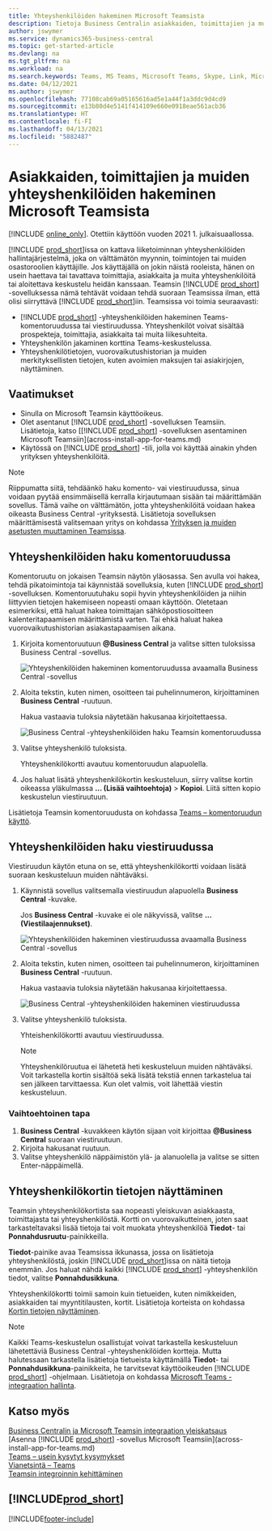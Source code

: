 ```yaml
---
title: Yhteyshenkilöiden hakeminen Microsoft Teamsista
description: Tietoja Business Centralin asiakkaiden, toimittajien ja muiden yhteyshenkilöiden hakeminen Microsoft Teamsista.
author: jswymer
ms.service: dynamics365-business-central
ms.topic: get-started-article
ms.devlang: na
ms.tgt_pltfrm: na
ms.workload: na
ms.search.keywords: Teams, MS Teams, Microsoft Teams, Skype, Link, Microsoft 365, contacts, search, messaging extensions
ms.date: 04/12/2021
ms.author: jswymer
ms.openlocfilehash: 77108cab69a05165616ad5e1a44f1a3ddc9d4cd9
ms.sourcegitcommit: e13b80d4e5141f414109e660e0918eae561acb36
ms.translationtype: HT
ms.contentlocale: fi-FI
ms.lasthandoff: 04/13/2021
ms.locfileid: "5882487"
---
```

# <a name="searching-for-customers-vendors-and-other-contacts-from-microsoft-teams"></a>Asiakkaiden, toimittajien ja muiden yhteyshenkilöiden hakeminen Microsoft Teamsista

[!INCLUDE [online_only](includes/online_only.md)]. Otettiin käyttöön vuoden 2021 1. julkaisuaallossa.

[!INCLUDE [prod_short](includes/prod_short.md)]issa on kattava liiketoiminnan yhteyshenkilöiden hallintajärjestelmä, joka on välttämätön myynnin, toimintojen tai muiden osastoroolien käyttäjille. Jos käyttäjällä on jokin näistä rooleista, hänen on usein haettava tai tavattava toimittajia, asiakkaita ja muita yhteyshenkilöitä tai aloitettava keskustelu heidän kanssaan. Teamsin [!INCLUDE [prod_short](includes/prod_short.md)] -sovelluksessa nämä tehtävät voidaan tehdä suoraan Teamsissa ilman, että olisi siirryttävä [!INCLUDE [prod_short](includes/prod_short.md)]iin. Teamsissa voi toimia seuraavasti:

- [!INCLUDE [prod_short](includes/prod_short.md)] -yhteyshenkilöiden hakeminen Teams-komentoruudussa tai viestiruudussa. Yhteyshenkilöt voivat sisältää prospekteja, toimittajia, asiakkaita tai muita liikesuhteita.
- Yhteyshenkilön jakaminen korttina Teams-keskustelussa.
- Yhteyshenkilötietojen, vuorovaikutushistorian ja muiden merkityksellisten tietojen, kuten avoimien maksujen tai asiakirjojen, näyttäminen.

## <a name="prerequisites"></a>Vaatimukset

- Sinulla on Microsoft Teamsin käyttöoikeus.
- Olet asentanut [!INCLUDE [prod_short](includes/prod_short.md)] -sovelluksen Teamsiin. Lisätietoja, katso [[!INCLUDE [prod_short](includes/prod_short.md)] -sovelluksen asentaminen Microsoft Teamsiin](across-install-app-for-teams.md)
- Käytössä on [!INCLUDE [prod_short](includes/prod_short.md)] -tili, jolla voi käyttää ainakin yhden yrityksen yhteyshenkilöitä.

> [!NOTE]
> Riippumatta siitä, tehdäänkö haku komento- vai viestiruudussa, sinua voidaan pyytää ensimmäisellä kerralla kirjautumaan sisään tai määrittämään sovellus. Tämä vaihe on välttämätön, jotta yhteyshenkilöitä voidaan hakea oikeasta Business Central -yrityksestä. Lisätietoja sovelluksen määrittämisestä valitsemaan yritys on kohdassa [Yrityksen ja muiden asetusten muuttaminen Teamsissa](across-teams-settings.md).

## <a name="look-up-contacts-from-the-command-box"></a>Yhteyshenkilöiden haku komentoruudussa

Komentoruutu on jokaisen Teamsin näytön yläosassa. Sen avulla voi hakea, tehdä pikatoimintoja tai käynnistää sovelluksia, kuten [!INCLUDE [prod_short](includes/prod_short.md)] -sovelluksen. Komentoruutuhaku sopii hyvin yhteyshenkilöiden ja niihin liittyvien tietojen hakemiseen nopeasti omaan käyttöön. Oletetaan esimerkiksi, että haluat hakea toimittajan sähköpostiosoitteen kalenteritapaamisen määrittämistä varten. Tai ehkä haluat hakea vuorovaikutushistorian asiakastapaamisen aikana.

1. Kirjoita komentoruutuun **@Business Central** ja valitse sitten tuloksissa Business Central -sovellus.

    ![Yhteyshenkilöiden hakeminen komentoruudussa avaamalla Business Central -sovellus](media/teams-contacts-command-1.png)

2. Aloita tekstin, kuten nimen, osoitteen tai puhelinnumeron, kirjoittaminen **Business Central** -ruutuun.

    Hakua vastaavia tuloksia näytetään hakusanaa kirjoitettaessa.

    ![Business Central -yhteyshenkilöiden haku Teamsin komentoruudussa](media/teams-contacts-command-2.png)
3. Valitse yhteyshenkilö tuloksista.

    Yhteyshenkilökortti avautuu komentoruudun alapuolella.

4. Jos haluat lisätä yhteyshenkilökortin keskusteluun, siirry valitse kortin oikeassa yläkulmassa **... (Lisää vaihtoehtoja)** > **Kopioi**. Liitä sitten kopio keskustelun viestiruutuun.  

Lisätietoja Teamsin komentoruudusta on kohdassa [Teams – komentoruudun käyttö](https://support.microsoft.com/en-us/office/use-the-command-box-13c4e429-7324-4886-b377-5dbed539193b).

## <a name="look-up-contacts-from-the-message-compose-box"></a>Yhteyshenkilöiden haku viestiruudussa

Viestiruudun käytön etuna on se, että yhteyshenkilökortti voidaan lisätä suoraan keskusteluun muiden nähtäväksi.

1. Käynnistä sovellus valitsemalla viestiruudun alapuolella **Business Central** -kuvake.

    Jos **Business Central** -kuvake ei ole näkyvissä, valitse **... (Viestilaajennukset)**.

    ![Yhteyshenkilöiden hakeminen viestiruudussa avaamalla Business Central -sovellus](media/teams-contacts-message-box.png)

2. Aloita tekstin, kuten nimen, osoitteen tai puhelinnumeron, kirjoittaminen **Business Central** -ruutuun.

    Hakua vastaavia tuloksia näytetään hakusanaa kirjoitettaessa.

    ![Business Central -yhteyshenkilöiden hakeminen viestiruudussa](media/teams-contacts-5.png)
3. Valitse yhteyshenkilö tuloksista.

    Yhteishenkilökortti avautuu viestiruudussa.

    > [!NOTE]
    > Yhteyshenkilöruutua ei lähetetä heti keskusteluun muiden nähtäväksi. Voit tarkastella kortin sisältöä sekä lisätä tekstiä ennen tarkastelua tai sen jälkeen tarvittaessa. Kun olet valmis, voit lähettää viestin keskusteluun.

### <a name="heres-another-way"></a>Vaihtoehtoinen tapa

1. **Business Central** -kuvakkeen käytön sijaan voit kirjoittaa **@Business Central** suoraan viestiruutuun.
2. Kirjoita hakusanat ruutuun.
3. Valitse yhteyshenkilö näppäimistön ylä- ja alanuolella ja valitse se sitten Enter-näppäimellä.

## <a name="viewing-contact-card-details"></a>Yhteyshenkilökortin tietojen näyttäminen

Teamsin yhteyshenkilökortista saa nopeasti yleiskuvan asiakkaasta, toimittajasta tai yhteyshenkilöstä. Kortti on vuorovaikutteinen, joten saat tarkasteltavaksi lisää tietoja tai voit muokata yhteyshenkilöä **Tiedot**- tai **Ponnahdusruutu**-painikkeilla.

**Tiedot**-painike avaa Teamsissa ikkunassa, jossa on lisätietoja yhteyshenkilöstä, joskin [!INCLUDE [prod_short](includes/prod_short.md)]issa on näitä tietoja enemmän. Jos haluat nähdä kaikki [!INCLUDE [prod_short](includes/prod_short.md)] -yhteyshenkilön tiedot, valitse **Ponnahdusikkuna**.

Yhteyshenkilökortti toimii samoin kuin tietueiden, kuten nimikkeiden, asiakkaiden tai myyntitilausten, kortit. Lisätietoja korteista on kohdassa [Kortin tietojen näyttäminen](across-working-with-teams.md#view-card-details).

> [!NOTE]
> Kaikki Teams-keskustelun osallistujat voivat tarkastella keskusteluun lähetettäviä Business Central -yhteyshenkilöiden kortteja. Mutta halutessaan tarkastella lisätietoja tietueista käyttämällä **Tiedot**- tai **Ponnahdusikkuna**-painikkeita, he tarvitsevat käyttöoikeuden [!INCLUDE [prod_short](includes/prod_short.md)] -ohjelmaan. Lisätietoja on kohdassa [Microsoft Teams -integraation hallinta](admin-teams-integration.md#minimum-requirements-1).

## <a name="see-also"></a>Katso myös

[Business Centralin ja Microsoft Teamsin integraation yleiskatsaus](across-teams-overview.md)  
[Asenna [!INCLUDE [prod_short](includes/prod_short.md)] -sovellus Microsoft Teamsiin](across-install-app-for-teams.md)  
[Teams – usein kysytyt kysymykset](teams-faq.md)  
[Vianetsintä – Teams](admin-teams-troubleshooting.md)  
[Teamsin integroinnin kehittäminen](/dynamics365/business-central/dev-itpro/developer/devenv-develop-for-teams)  

## [!INCLUDE[prod_short](includes/free_trial_md.md)]  


[!INCLUDE[footer-include](includes/footer-banner.md)]